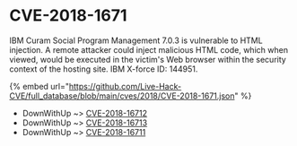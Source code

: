 # CVE-2018-1671

IBM Curam Social Program Management 7.0.3 is vulnerable to HTML injection. A remote attacker could inject malicious HTML code, which when viewed, would be executed in the victim's Web browser within the security context of the hosting site. IBM X-force ID: 144951.

{% embed url="https://github.com/Live-Hack-CVE/full_database/blob/main/cves/2018/CVE-2018-1671.json" %}


* DownWithUp ~> [CVE-2018-16712](https://www.alice-snow.ru/2018/database/cve-2018-1671/cve-2018-16712-downwithup)
* DownWithUp ~> [CVE-2018-16713](https://www.alice-snow.ru/2018/database/cve-2018-1671/cve-2018-16713-downwithup)
* DownWithUp ~> [CVE-2018-16711](https://www.alice-snow.ru/2018/database/cve-2018-1671/cve-2018-16711-downwithup)